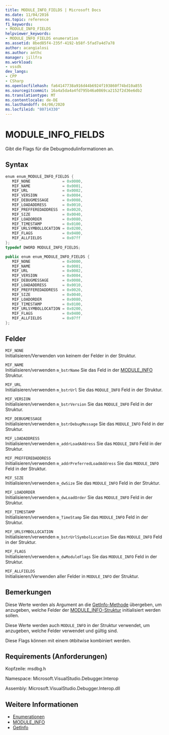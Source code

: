 ```yaml
---
title: MODULE_INFO_FIELDS | Microsoft Docs
ms.date: 11/04/2016
ms.topic: reference
f1_keywords:
- MODULE_INFO_FIELDS
helpviewer_keywords:
- MODULE_INFO_FIELDS enumeration
ms.assetid: 8bed85f4-235f-4192-b58f-5fad7a4d7a78
author: acangialosi
ms.author: anthc
manager: jillfra
ms.workload:
- vssdk
dev_langs:
- CPP
- CSharp
ms.openlocfilehash: fa64147738a916d44b6924f193860f74bd10a855
ms.sourcegitcommit: 16a4a5da4a4fd795b46a0869ca2152f2d36e6db2
ms.translationtype: MT
ms.contentlocale: de-DE
ms.lasthandoff: 04/06/2020
ms.locfileid: "80714330"
---
```

# <a name="module_info_fields"></a>MODULE_INFO_FIELDS
Gibt die Flags für die Debugmodulinformationen an.

## <a name="syntax"></a>Syntax

```cpp
enum enum_MODULE_INFO_FIELDS { 
   MIF_NONE              = 0x0000,
   MIF_NAME              = 0x0001,
   MIF_URL               = 0x0002,
   MIF_VERSION           = 0x0004,
   MIF_DEBUGMESSAGE      = 0x0008,
   MIF_LOADADDRESS       = 0x0010,
   MIF_PREFFEREDADDRESS  = 0x0020,
   MIF_SIZE              = 0x0040,
   MIF_LOADORDER         = 0x0080,
   MIF_TIMESTAMP         = 0x0100,
   MIF_URLSYMBOLLOCATION = 0x0200,
   MIF_FLAGS             = 0x0400,
   MIF_ALLFIELDS         = 0x07ff
};
typedef DWORD MODULE_INFO_FIELDS;
```

```csharp
public enum enum_MODULE_INFO_FIELDS { 
   MIF_NONE              = 0x0000,
   MIF_NAME              = 0x0001,
   MIF_URL               = 0x0002,
   MIF_VERSION           = 0x0004,
   MIF_DEBUGMESSAGE      = 0x0008,
   MIF_LOADADDRESS       = 0x0010,
   MIF_PREFFEREDADDRESS  = 0x0020,
   MIF_SIZE              = 0x0040,
   MIF_LOADORDER         = 0x0080,
   MIF_TIMESTAMP         = 0x0100,
   MIF_URLSYMBOLLOCATION = 0x0200,
   MIF_FLAGS             = 0x0400,
   MIF_ALLFIELDS         = 0x07ff
};
```

## <a name="fields"></a>Felder
 `MIF_NONE`\
 Initialisieren/Verwenden von keinem der Felder in der Struktur.

 `MIF_NAME`\
 Initialisieren/verwenden `m_bstrName` Sie das Feld in der [MODULE_INFO](../../../extensibility/debugger/reference/module-info.md) Struktur.

 `MIF_URL`\
 Initialisieren/verwenden `m_bstrUrl` Sie das `MODULE_INFO` Feld in der Struktur.

 `MIF_VERSION`\
 Initialisieren/verwenden `m_bstrVersion` Sie das `MODULE_INFO` Feld in der Struktur.

 `MIF_DEBUGMESSAGE`\
 Initialisieren/verwenden `m_bstrDebugMessage` Sie das `MODULE_INFO` Feld in der Struktur.

 `MIF_LOADADDRESS`\
 Initialisieren/verwenden `m_addrLoadAddress` Sie das `MODULE_INFO` Feld in der Struktur.

 `MIF_PREFFEREDADDRESS`\
 Initialisieren/verwenden `m_addrPreferredLoadAddress` Sie das `MODULE_INFO` Feld in der Struktur.

 `MIF_SIZE`\
 Initialisieren/verwenden `m_dwSize` Sie das `MODULE_INFO` Feld in der Struktur.

 `MIF_LOADORDER`\
 Initialisieren/verwenden `m_dwLoadOrder` Sie das `MODULE_INFO` Feld in der Struktur.

 `MIF_TIMESTAMP`\
 Initialisieren/verwenden `m_TimeStamp` Sie das `MODULE_INFO` Feld in der Struktur.

 `MIF_URLSYMBOLLOCATION`\
 Initialisieren/verwenden `m_bstrUrlSymbolLocation` Sie das `MODULE_INFO` Feld in der Struktur.

 `MIF_FLAGS`\
 Initialisieren/verwenden `m_dwModuleFlags` Sie das `MODULE_INFO` Feld in der Struktur.

 `MIF_ALLFIELDS`\
 Initialisieren/Verwenden aller Felder in `MODULE_INFO` der Struktur.

## <a name="remarks"></a>Bemerkungen
 Diese Werte werden als Argument an die [GetInfo-Methode](../../../extensibility/debugger/reference/idebugmodule2-getinfo.md) übergeben, um anzugeben, welche Felder der [MODULE_INFO-Struktur](../../../extensibility/debugger/reference/module-info.md) initialisiert werden sollen.

 Diese Werte werden auch `MODULE_INFO` in der Struktur verwendet, um anzugeben, welche Felder verwendet und gültig sind.

 Diese Flags können mit einem `OR`bitwise kombiniert werden.

## <a name="requirements"></a>Requirements (Anforderungen)
 Kopfzeile: msdbg.h

 Namespace: Microsoft.VisualStudio.Debugger.Interop

 Assembly: Microsoft.VisualStudio.Debugger.Interop.dll

## <a name="see-also"></a>Weitere Informationen
- [Enumerationen](../../../extensibility/debugger/reference/enumerations-visual-studio-debugging.md)
- [MODULE_INFO](../../../extensibility/debugger/reference/module-info.md)
- [GetInfo](../../../extensibility/debugger/reference/idebugmodule2-getinfo.md)
